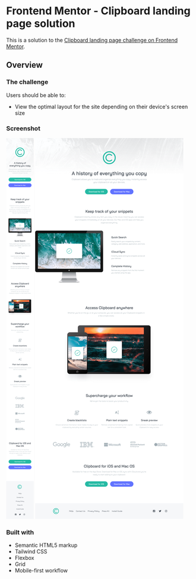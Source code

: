 # Frontend Mentor - Clipboard landing page solution

This is a solution to the [Clipboard landing page challenge on Frontend Mentor](https://www.frontendmentor.io/challenges/clipboard-landing-page-5cc9bccd6c4c91111378ecb9). 

## Overview

### The challenge

Users should be able to:

- View the optimal layout for the site depending on their device's screen size

### Screenshot

![](./images/mobile-375px.png)
![](./images/desktop-1440px.png)

### Built with

- Semantic HTML5 markup
- Tailwind CSS
- Flexbox
- Grid
- Mobile-first workflow